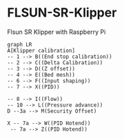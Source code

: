 # FLSUN-SR-Klipper
Flsun SR Klipper with Raspberry Pi


```mermaid
graph LR
A[Klipper calibration] 
-- 1 --> B((End stop calibration))
-- 2 --> C((Delta Calibration))
-- 3 --> D((Z offset))
-- 4 --> E((Bed mesh))
-- 6 --> F((Input shaping))
-- 7 --> X((PID))

-- 8 --> I((Flow))
-- 10 --> L((Pressure advance))
D --3a --> M(Security Offset)

X -- 7a --> W((PID Hotend))
 -- 7a --> Z((PID Hotend))

```
